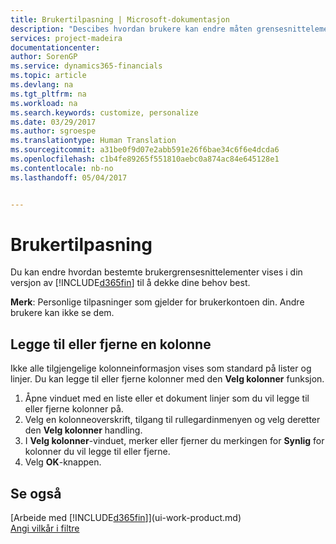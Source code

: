 ```yaml
---
title: Brukertilpasning | Microsoft-dokumentasjon
description: "Descibes hvordan brukere kan endre måten grensesnittelementene vises."
services: project-madeira
documentationcenter: 
author: SorenGP
ms.service: dynamics365-financials
ms.topic: article
ms.devlang: na
ms.tgt_pltfrm: na
ms.workload: na
ms.search.keywords: customize, personalize
ms.date: 03/29/2017
ms.author: sgroespe
ms.translationtype: Human Translation
ms.sourcegitcommit: a31be0f9d07e2abb591e26f6bae34c6f6e4dcda6
ms.openlocfilehash: c1b4fe89265f551810aebc0a874ac84e645128e1
ms.contentlocale: nb-no
ms.lasthandoff: 05/04/2017


---
```

# <a name="user-personalization"></a>Brukertilpasning
Du kan endre hvordan bestemte brukergrensesnittelementer vises i din versjon av [!INCLUDE[d365fin](includes/d365fin_md.md)] til å dekke dine behov best.

**Merk**: Personlige tilpasninger som gjelder for brukerkontoen din. Andre brukere kan ikke se dem.

## <a name="to-add-or-remove-a-column"></a>Legge til eller fjerne en kolonne
Ikke alle tilgjengelige kolonneinformasjon vises som standard på lister og linjer. Du kan legge til eller fjerne kolonner med den **Velg kolonner** funksjon.

1. Åpne vinduet med en liste eller et dokument linjer som du vil legge til eller fjerne kolonner på.
2. Velg en kolonneoverskrift, tilgang til rullegardinmenyen og velg deretter den **Velg kolonner** handling.
3. I **Velg kolonner**-vinduet, merker eller fjerner du merkingen for **Synlig** for kolonner du vil legge til eller fjerne.
4. Velg **OK**-knappen.

## <a name="see-also"></a>Se også
[Arbeide med [!INCLUDE[d365fin](includes/d365fin_md.md)]](ui-work-product.md)  
[Angi vilkår i filtre](ui-enter-criteria-filters.md)

